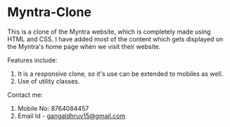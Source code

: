 # Myntra-Clone
This is a clone of the Myntra website, which is completely made using HTML and CSS. I have added most of the content which gets displayed on the Myntra's home page when we visit their website.

Features include:
1) It is a responsive clone, so it's use can be extended to mobiles as well.
2) Use of utility classes.

Contact me:
1) Mobile No: 8764084457
2) Email Id - gangaldhruv15@gmail.com
